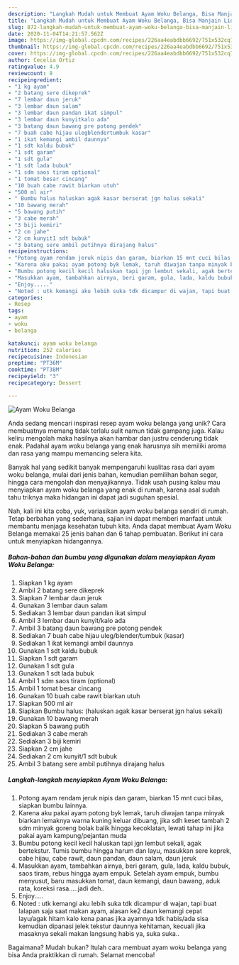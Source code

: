 ```yaml
---
description: "Langkah Mudah untuk Membuat Ayam Woku Belanga, Bisa Manjain Lidah"
title: "Langkah Mudah untuk Membuat Ayam Woku Belanga, Bisa Manjain Lidah"
slug: 872-langkah-mudah-untuk-membuat-ayam-woku-belanga-bisa-manjain-lidah
date: 2020-11-04T14:21:57.562Z
image: https://img-global.cpcdn.com/recipes/226aa4eabdbb6692/751x532cq70/ayam-woku-belanga-foto-resep-utama.jpg
thumbnail: https://img-global.cpcdn.com/recipes/226aa4eabdbb6692/751x532cq70/ayam-woku-belanga-foto-resep-utama.jpg
cover: https://img-global.cpcdn.com/recipes/226aa4eabdbb6692/751x532cq70/ayam-woku-belanga-foto-resep-utama.jpg
author: Cecelia Ortiz
ratingvalue: 4.9
reviewcount: 8
recipeingredient:
- "1 kg ayam"
- "2 batang sere dikeprek"
- "7 lembar daun jeruk"
- "3 lembar daun salam"
- "3 lembar daun pandan ikat simpul"
- "3 lembar daun kunyitkalo ada"
- "3 batang daun bawang pre potong pendek"
- "7 buah cabe hijau ulegblendertumbuk kasar"
- "1 ikat kemangi ambil daunnya"
- "1 sdt kaldu bubuk"
- "1 sdt garam"
- "1 sdt gula"
- "1 sdt lada bubuk"
- "1 sdm saos tiram optional"
- "1 tomat besar cincang"
- "10 buah cabe rawit biarkan utuh"
- "500 ml air"
- " Bumbu halus haluskan agak kasar berserat jgn halus sekali"
- "10 bawang merah"
- "5 bawang putih"
- "3 cabe merah"
- "3 biji kemiri"
- "2 cm jahe"
- "2 cm kunyit1 sdt bubuk"
- "3 batang sere ambil putihnya dirajang halus"
recipeinstructions:
- "Potong ayam rendam jeruk nipis dan garam, biarkan 15 mnt cuci bilas, siapkan bumbu lainnya."
- "Karena aku pakai ayam potong byk lemak, taruh diwajan tanpa minyak biarkan lemaknya warna kuning keluar dibuang, jika sdh keset tambah 2 sdm minyak goreng bolak balik hingga kecoklatan, lewati tahap ini jika pakai ayam kampung/pejantan muda"
- "Bumbu potong kecil kecil haluskan tapi jgn lembut sekali, agak bertekstur. Tumis bumbu hingga harum dan layu, masukkan sere keprek, cabe hijau, cabe rawit, daun pandan, daun salam, daun jeruk"
- "Masukkan ayam, tambahkan airnya, beri garam, gula, lada, kaldu bubuk, saos tiram, rebus hingga ayam empuk. Setelah ayam empuk, bumbu menyusut, baru masukkan tomat, daun kemangi, daun bawang, aduk rata, koreksi rasa.....jadi deh.."
- "Enjoy....."
- "Noted : utk kemangi aku lebih suka tdk dicampur di wajan, tapi buat lalapan saja saat makan ayam, alasan ke2 daun kemangi cepat layu/agak hitam kalo kena panas jika ayamnya tdk habis/ada sisa kemudian dipanasi jelek tekstur daunnya kehitaman, kecuali jika masaknya sekali makan langsung habis ya, suka suka.."
categories:
- Resep
tags:
- ayam
- woku
- belanga

katakunci: ayam woku belanga 
nutrition: 252 calories
recipecuisine: Indonesian
preptime: "PT36M"
cooktime: "PT38M"
recipeyield: "3"
recipecategory: Dessert

---
```



![Ayam Woku Belanga](https://img-global.cpcdn.com/recipes/226aa4eabdbb6692/751x532cq70/ayam-woku-belanga-foto-resep-utama.jpg)

Anda sedang mencari inspirasi resep ayam woku belanga yang unik? Cara membuatnya memang tidak terlalu sulit namun tidak gampang juga. Kalau keliru mengolah maka hasilnya akan hambar dan justru cenderung tidak enak. Padahal ayam woku belanga yang enak harusnya sih memiliki aroma dan rasa yang mampu memancing selera kita.

Banyak hal yang sedikit banyak mempengaruhi kualitas rasa dari ayam woku belanga, mulai dari jenis bahan, kemudian pemilihan bahan segar, hingga cara mengolah dan menyajikannya. Tidak usah pusing kalau mau menyiapkan ayam woku belanga yang enak di rumah, karena asal sudah tahu triknya maka hidangan ini dapat jadi suguhan spesial.




Nah, kali ini kita coba, yuk, variasikan ayam woku belanga sendiri di rumah. Tetap berbahan yang sederhana, sajian ini dapat memberi manfaat untuk membantu menjaga kesehatan tubuh kita. Anda dapat membuat Ayam Woku Belanga memakai 25 jenis bahan dan 6 tahap pembuatan. Berikut ini cara untuk menyiapkan hidangannya.

<!--inarticleads1-->

##### Bahan-bahan dan bumbu yang digunakan dalam menyiapkan Ayam Woku Belanga:

1. Siapkan 1 kg ayam
1. Ambil 2 batang sere dikeprek
1. Siapkan 7 lembar daun jeruk
1. Gunakan 3 lembar daun salam
1. Sediakan 3 lembar daun pandan ikat simpul
1. Ambil 3 lembar daun kunyit/kalo ada
1. Ambil 3 batang daun bawang pre potong pendek
1. Sediakan 7 buah cabe hijau uleg/blender/tumbuk (kasar)
1. Sediakan 1 ikat kemangi ambil daunnya
1. Gunakan 1 sdt kaldu bubuk
1. Siapkan 1 sdt garam
1. Gunakan 1 sdt gula
1. Gunakan 1 sdt lada bubuk
1. Ambil 1 sdm saos tiram (optional)
1. Ambil 1 tomat besar cincang
1. Gunakan 10 buah cabe rawit biarkan utuh
1. Siapkan 500 ml air
1. Siapkan  Bumbu halus: (haluskan agak kasar berserat jgn halus sekali)
1. Gunakan 10 bawang merah
1. Siapkan 5 bawang putih
1. Sediakan 3 cabe merah
1. Sediakan 3 biji kemiri
1. Siapkan 2 cm jahe
1. Sediakan 2 cm kunyit/1 sdt bubuk
1. Ambil 3 batang sere ambil putihnya dirajang halus




<!--inarticleads2-->

##### Langkah-langkah menyiapkan Ayam Woku Belanga:

1. Potong ayam rendam jeruk nipis dan garam, biarkan 15 mnt cuci bilas, siapkan bumbu lainnya.
1. Karena aku pakai ayam potong byk lemak, taruh diwajan tanpa minyak biarkan lemaknya warna kuning keluar dibuang, jika sdh keset tambah 2 sdm minyak goreng bolak balik hingga kecoklatan, lewati tahap ini jika pakai ayam kampung/pejantan muda
1. Bumbu potong kecil kecil haluskan tapi jgn lembut sekali, agak bertekstur. Tumis bumbu hingga harum dan layu, masukkan sere keprek, cabe hijau, cabe rawit, daun pandan, daun salam, daun jeruk
1. Masukkan ayam, tambahkan airnya, beri garam, gula, lada, kaldu bubuk, saos tiram, rebus hingga ayam empuk. Setelah ayam empuk, bumbu menyusut, baru masukkan tomat, daun kemangi, daun bawang, aduk rata, koreksi rasa.....jadi deh..
1. Enjoy.....
1. Noted : utk kemangi aku lebih suka tdk dicampur di wajan, tapi buat lalapan saja saat makan ayam, alasan ke2 daun kemangi cepat layu/agak hitam kalo kena panas jika ayamnya tdk habis/ada sisa kemudian dipanasi jelek tekstur daunnya kehitaman, kecuali jika masaknya sekali makan langsung habis ya, suka suka..




Bagaimana? Mudah bukan? Itulah cara membuat ayam woku belanga yang bisa Anda praktikkan di rumah. Selamat mencoba!
